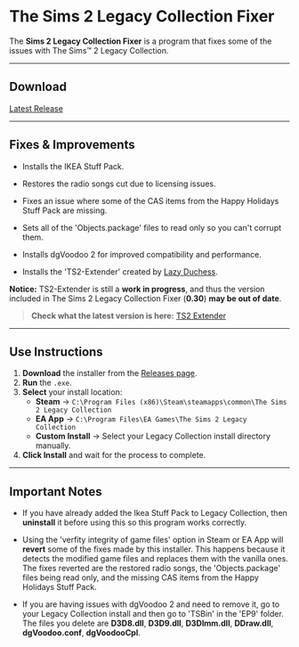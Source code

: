 # The Sims 2 Legacy Collection Fixer



The **Sims 2 Legacy Collection Fixer** is a program that fixes some of the issues with The Sims™ 2 Legacy Collection. 

---

##  **Download**
[Latest Release](https://github.com/yourusername/yourrepo/releases)

---

## **Fixes & Improvements**
- Installs the IKEA Stuff Pack.

- Restores the radio songs cut due to licensing issues.

- Fixes an issue where some of the CAS items from the Happy Holidays Stuff Pack are missing.

- Sets all of the 'Objects.package' files to read only so you can't corrupt them.

- Installs dgVoodoo 2 for improved compatibility and performance.

- Installs the 'TS2-Extender' created by [Lazy Duchess](https://www.tumblr.com/lazyduchess).

**Notice:** TS2-Extender is still a **work in progress**, and thus the version included in The Sims 2 Legacy Collection Fixer (**0.30**) **may be out of date**.

> **Check what the latest version is here:** [TS2 Extender](https://github.com/LazyDuchess/TS2-Extender/releases/tag/0.3.0)

---

## **Use Instructions**
1. **Download** the installer from the [Releases page](https://github.com/yourusername/yourrepo/releases).  
2. **Run** the `.exe`.  
3. **Select** your install location:
   - **Steam** → `C:\Program Files (x86)\Steam\steamapps\common\The Sims 2 Legacy Collection`
   - **EA App** → `C:\Program Files\EA Games\The Sims 2 Legacy Collection`
   - **Custom Install** → Select your Legacy Collection install directory manually.
4. **Click Install** and wait for the process to complete. 

---

## **Important Notes**
- If you have already added the Ikea Stuff Pack to Legacy Collection, then **uninstall** it before using this so this program works correctly.

- Using the 'verfity integrity of game files' option in Steam or EA App will **revert** some of the fixes made by this installer. This happens because it detects the modified game files and replaces them with the vanilla ones. The fixes reverted are the restored radio songs, the 'Objects.package' files being read only, and the missing CAS items from the Happy Holidays Stuff Pack.

- If you are having issues with dgVoodoo 2 and need to remove it, go to your Legacy Collection install and then go to 'TSBin' in the 'EP9' folder. The files you delete are **D3D8.dll**, **D3D9.dll**, **D3DImm.dll**, **DDraw.dll**, **dgVoodoo.conf**, **dgVoodooCpl**.
